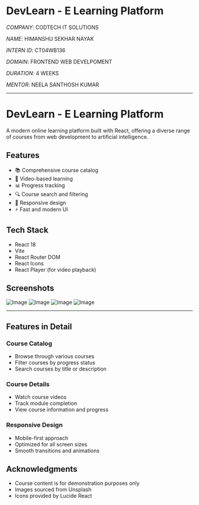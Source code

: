 # DevLearn - E Learning Platform
_COMPANY_: CODTECH IT SOLUTIONS

_NAME_: HIMANSHU SEKHAR NAYAK

_INTERN ID_: CT04WB136

_DOMAIN_: FRONTEND WEB DEVELPOMENT

_DURATION_: 4 WEEKS

_MENTOR_: NEELA SANTHOSH KUMAR

---
# DevLearn - E Learning Platform

A modern online learning platform built with React, offering a diverse range of courses from web development to artificial intelligence.

## Features

- 📚 Comprehensive course catalog
- 🎥 Video-based learning
- 📊 Progress tracking
- 🔍 Course search and filtering
- 📱 Responsive design
- ⚡ Fast and modern UI

## Tech Stack

- React 18
- Vite
- React Router DOM
- React Icons
- React Player (for video playback)

## Screenshots
![Image](https://github.com/user-attachments/assets/1b3e1193-2b4d-4a79-9e60-a3902f761605)
![Image](https://github.com/user-attachments/assets/fec4ed25-a216-4b00-a9a7-5c19a1e16a5f)
![Image](https://github.com/user-attachments/assets/2d4c3002-a4ce-4326-b9d9-6eac85eb697f)
![Image](https://github.com/user-attachments/assets/8af702eb-12d7-4342-9de7-d660f3dcf5f9)

---
## Features in Detail

### Course Catalog
- Browse through various courses
- Filter courses by progress status
- Search courses by title or description

### Course Details
- Watch course videos
- Track module completion
- View course information and progress

### Responsive Design
- Mobile-first approach
- Optimized for all screen sizes
- Smooth transitions and animations

## Acknowledgments

- Course content is for demonstration purposes only
- Images sourced from Unsplash
- Icons provided by Lucide React

